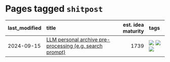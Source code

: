 # Pages tagged `shitpost`

|last_modified|title|est. idea maturity|tags
|:---|:---|---:|:---|
|2024-09-15|[LLM personal archive pre-processing (e.g. search prompt)](../personal_archive_prompt.md)|1739|[![](https://img.shields.io/badge/tag-public_good-35d2ce)](../tags/public_good.md) [![](https://img.shields.io/badge/tag-publication-29349d)](../tags/publication.md) [![](https://img.shields.io/badge/tag-shitpost-11772b)](../tags/shitpost.md)|